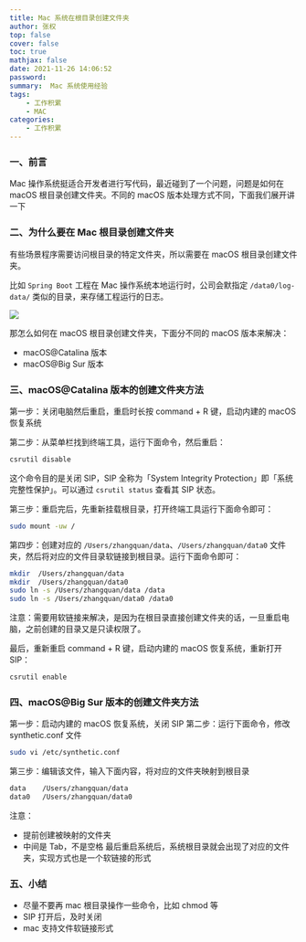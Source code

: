 ```yaml
---
title: Mac 系统在根目录创建文件夹
author: 张权
top: false
cover: false
toc: true
mathjax: false
date: 2021-11-26 14:06:52
password:
summary:  Mac 系统使用经验
tags:
	- 工作积累
	- MAC
categories:
	- 工作积累
---
```


### 一、前言

Mac 操作系统挺适合开发者进行写代码，最近碰到了一个问题，问题是如何在 macOS 根目录创建文件夹。不同的 macOS 版本处理方式不同，下面我们展开讲一下

### 二、为什么要在 Mac 根目录创建文件夹

有些场景程序需要访问根目录的特定文件夹，所以需要在 macOS 根目录创建文件夹。

比如 `Spring Boot` 工程在 Mac 操作系统本地运行时，公司会默指定 `/data0/log-data/` 类似的目录，来存储工程运行的日志。

![](https://cdn.jsdelivr.net/gh/dendi875/images/PicGo/mac-1.png)

那怎么如何在 macOS 根目录创建文件夹，下面分不同的 macOS 版本来解决：

* macOS@Catalina 版本
* macOS@Big Sur 版本

### 三、macOS@Catalina 版本的创建文件夹方法
第一步：关闭电脑然后重启，重启时长按 command + R 键，启动内建的 macOS 恢复系统

第二步：从菜单栏找到终端工具，运行下面命令，然后重启：
```bash
csrutil disable
```

这个命令目的是关闭 SIP，SIP 全称为「System Integrity Protection」即「系统完整性保护」。可以通过 `csrutil status` 查看其 SIP 状态。


第三步：重启完后，先重新挂载根目录，打开终端工具运行下面命令即可：
```bash
sudo mount -uw /
```

第四步：创建对应的 `/Users/zhangquan/data`、`/Users/zhangquan/data0` 文件夹，然后将对应的文件目录软链接到根目录。运行下面命令即可：

```bash
mkdir  /Users/zhangquan/data
mkdir  /Users/zhangquan/data0
sudo ln -s /Users/zhangquan/data /data
sudo ln -s /Users/zhangquan/data0 /data0
```

注意：需要用软链接来解决，是因为在根目录直接创建文件夹的话，一旦重启电脑，之前创建的目录又是只读权限了。

最后，重新重启 command + R 键，启动内建的 macOS 恢复系统，重新打开 SIP：

```bash
csrutil enable
```

### 四、macOS@Big Sur 版本的创建文件夹方法

第一步：启动内建的 macOS 恢复系统，关闭 SIP
第二步：运行下面命令，修改 synthetic.conf 文件
```bash
sudo vi /etc/synthetic.conf
```
第三步：编辑该文件，输入下面内容，将对应的文件夹映射到根目录

```bash
data    /Users/zhangquan/data
data0   /Users/zhangquan/data0
```


注意：

* 提前创建被映射的文件夹
* 中间是 Tab，不是空格
最后重启系统后，系统根目录就会出现了对应的文件夹，实现方式也是一个软链接的形式

### 五、小结

* 尽量不要再 mac 根目录操作一些命令，比如 chmod 等
* SIP 打开后，及时关闭
* mac 支持文件软链接形式
